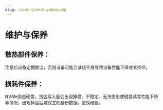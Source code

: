 ```yaml
---
slug: /zeus-q/weihuyubaoyang
---
```

# 维护与保养

## 散热部件保养：

注意给设备定期除尘，否则设备可能会散热不良导致设备性能下降或者损坏。



##  损耗件保养：

NVMe固态硬盘，到达写入量会出现掉盘、不稳定、无法使用或磁盘读写性能下降等情况，出现掉盘后建议立刻备份数据，更换硬盘。